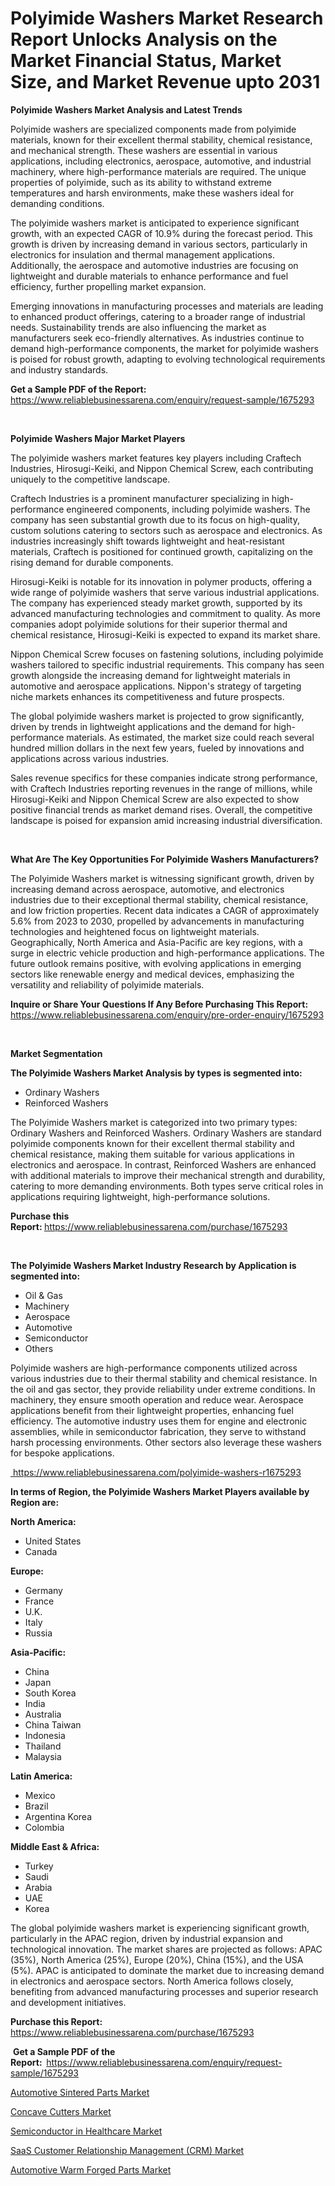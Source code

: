 <p><h1>Polyimide Washers Market Research Report Unlocks Analysis on the Market Financial Status, Market Size, and Market Revenue upto 2031</h1></p><p><strong>Polyimide Washers Market Analysis and Latest Trends</strong></p>
<p><p>Polyimide washers are specialized components made from polyimide materials, known for their excellent thermal stability, chemical resistance, and mechanical strength. These washers are essential in various applications, including electronics, aerospace, automotive, and industrial machinery, where high-performance materials are required. The unique properties of polyimide, such as its ability to withstand extreme temperatures and harsh environments, make these washers ideal for demanding conditions.</p><p>The polyimide washers market is anticipated to experience significant growth, with an expected CAGR of 10.9% during the forecast period. This growth is driven by increasing demand in various sectors, particularly in electronics for insulation and thermal management applications. Additionally, the aerospace and automotive industries are focusing on lightweight and durable materials to enhance performance and fuel efficiency, further propelling market expansion. </p><p>Emerging innovations in manufacturing processes and materials are leading to enhanced product offerings, catering to a broader range of industrial needs. Sustainability trends are also influencing the market as manufacturers seek eco-friendly alternatives. As industries continue to demand high-performance components, the market for polyimide washers is poised for robust growth, adapting to evolving technological requirements and industry standards.</p></p>
<p><strong>Get a Sample PDF of the Report:&nbsp;</strong> <a href="https://www.reliablebusinessarena.com/enquiry/request-sample/1675293?utm_campaign=1337&utm_medium=2&utm_source=Github&utm_content=ia&utm_term=10102024&utm_id=polyimide-washers">https://www.reliablebusinessarena.com/enquiry/request-sample/1675293</a></p>
<p>&nbsp;</p>
<p><strong>Polyimide Washers Major Market Players</strong></p>
<p><p>The polyimide washers market features key players including Craftech Industries, Hirosugi-Keiki, and Nippon Chemical Screw, each contributing uniquely to the competitive landscape. </p><p>Craftech Industries is a prominent manufacturer specializing in high-performance engineered components, including polyimide washers. The company has seen substantial growth due to its focus on high-quality, custom solutions catering to sectors such as aerospace and electronics. As industries increasingly shift towards lightweight and heat-resistant materials, Craftech is positioned for continued growth, capitalizing on the rising demand for durable components.</p><p>Hirosugi-Keiki is notable for its innovation in polymer products, offering a wide range of polyimide washers that serve various industrial applications. The company has experienced steady market growth, supported by its advanced manufacturing technologies and commitment to quality. As more companies adopt polyimide solutions for their superior thermal and chemical resistance, Hirosugi-Keiki is expected to expand its market share.</p><p>Nippon Chemical Screw focuses on fastening solutions, including polyimide washers tailored to specific industrial requirements. This company has seen growth alongside the increasing demand for lightweight materials in automotive and aerospace applications. Nippon's strategy of targeting niche markets enhances its competitiveness and future prospects.</p><p>The global polyimide washers market is projected to grow significantly, driven by trends in lightweight applications and the demand for high-performance materials. As estimated, the market size could reach several hundred million dollars in the next few years, fueled by innovations and applications across various industries.</p><p>Sales revenue specifics for these companies indicate strong performance, with Craftech Industries reporting revenues in the range of millions, while Hirosugi-Keiki and Nippon Chemical Screw are also expected to show positive financial trends as market demand rises. Overall, the competitive landscape is poised for expansion amid increasing industrial diversification.</p></p>
<p>&nbsp;</p>
<p><strong>What Are The Key Opportunities For Polyimide Washers Manufacturers?</strong></p>
<p><p>The Polyimide Washers market is witnessing significant growth, driven by increasing demand across aerospace, automotive, and electronics industries due to their exceptional thermal stability, chemical resistance, and low friction properties. Recent data indicates a CAGR of approximately 5.6% from 2023 to 2030, propelled by advancements in manufacturing technologies and heightened focus on lightweight materials. Geographically, North America and Asia-Pacific are key regions, with a surge in electric vehicle production and high-performance applications. The future outlook remains positive, with evolving applications in emerging sectors like renewable energy and medical devices, emphasizing the versatility and reliability of polyimide materials.</p></p>
<p><strong>Inquire or Share Your Questions If Any Before Purchasing This Report:</strong> <a href="https://www.reliablebusinessarena.com/enquiry/pre-order-enquiry/1675293?utm_campaign=1337&utm_medium=2&utm_source=Github&utm_content=ia&utm_term=10102024&utm_id=polyimide-washers">https://www.reliablebusinessarena.com/enquiry/pre-order-enquiry/1675293</a></p>
<p>&nbsp;</p>
<p><strong>Market Segmentation</strong></p>
<p><strong>The Polyimide Washers Market Analysis by types is segmented into:</strong></p>
<p><ul><li>Ordinary Washers</li><li>Reinforced Washers</li></ul></p>
<p><p>The Polyimide Washers market is categorized into two primary types: Ordinary Washers and Reinforced Washers. Ordinary Washers are standard polyimide components known for their excellent thermal stability and chemical resistance, making them suitable for various applications in electronics and aerospace. In contrast, Reinforced Washers are enhanced with additional materials to improve their mechanical strength and durability, catering to more demanding environments. Both types serve critical roles in applications requiring lightweight, high-performance solutions.</p></p>
<p><strong>Purchase this Report:&nbsp;</strong><a href="https://www.reliablebusinessarena.com/purchase/1675293?utm_campaign=1337&utm_medium=2&utm_source=Github&utm_content=ia&utm_term=10102024&utm_id=polyimide-washers">https://www.reliablebusinessarena.com/purchase/1675293</a></p>
<p>&nbsp;</p>
<p><strong>The Polyimide Washers Market Industry Research by Application is segmented into:</strong></p>
<p><ul><li>Oil & Gas</li><li>Machinery</li><li>Aerospace</li><li>Automotive</li><li>Semiconductor</li><li>Others</li></ul></p>
<p><p>Polyimide washers are high-performance components utilized across various industries due to their thermal stability and chemical resistance. In the oil and gas sector, they provide reliability under extreme conditions. In machinery, they ensure smooth operation and reduce wear. Aerospace applications benefit from their lightweight properties, enhancing fuel efficiency. The automotive industry uses them for engine and electronic assemblies, while in semiconductor fabrication, they serve to withstand harsh processing environments. Other sectors also leverage these washers for bespoke applications.</p></p>
<p><a href="https://www.reliablebusinessarena.com/polyimide-washers-r1675293?utm_campaign=1337&utm_medium=2&utm_source=Github&utm_content=ia&utm_term=10102024&utm_id=polyimide-washers">&nbsp;https://www.reliablebusinessarena.com/polyimide-washers-r1675293</a></p>
<p><strong>In terms of Region, the Polyimide Washers Market Players available by Region are:</strong></p>
<p>
    <p> <strong> North America: </strong>
        <ul>
            <li>United States</li>
            <li>Canada</li>
        </ul>
        </p> 
    <p> <strong> Europe: </strong>
        <ul>
            <li>Germany</li>
            <li>France</li>
            <li>U.K.</li>
            <li>Italy</li>
            <li>Russia</li>
        </ul>
        </p> 
    <p> <strong> Asia-Pacific: </strong>
        <ul>
            <li>China</li>
            <li>Japan</li>
            <li>South Korea</li>
            <li>India</li>
            <li>Australia</li>
            <li>China Taiwan</li>
            <li>Indonesia</li>
            <li>Thailand</li>
            <li>Malaysia</li>
        </ul>
        </p> 
    <p> <strong> Latin America: </strong>
        <ul>
            <li>Mexico</li>
            <li>Brazil</li>
            <li>Argentina Korea</li>
            <li>Colombia</li>
        </ul>
        </p> 
    <p> <strong> Middle East & Africa: </strong>
        <ul>
            <li>Turkey</li>
            <li>Saudi</li>
            <li>Arabia</li>
            <li>UAE</li>
            <li>Korea</li>
        </ul>
    </p>
    </p>
<p><p>The global polyimide washers market is experiencing significant growth, particularly in the APAC region, driven by industrial expansion and technological innovation. The market shares are projected as follows: APAC (35%), North America (25%), Europe (20%), China (15%), and the USA (5%). APAC is anticipated to dominate the market due to increasing demand in electronics and aerospace sectors. North America follows closely, benefiting from advanced manufacturing processes and superior research and development initiatives.</p></p>
<p><strong>Purchase this Report: </strong><a href="https://www.reliablebusinessarena.com/purchase/1675293?utm_campaign=1337&utm_medium=2&utm_source=Github&utm_content=ia&utm_term=10102024&utm_id=polyimide-washers">https://www.reliablebusinessarena.com/purchase/1675293</a></p>
<p>&nbsp;<strong>Get a Sample PDF of the Report:&nbsp;&nbsp;</strong><a href="https://www.reliablebusinessarena.com/enquiry/request-sample/1675293?utm_campaign=1337&utm_medium=2&utm_source=Github&utm_content=ia&utm_term=10102024&utm_id=polyimide-washers">https://www.reliablebusinessarena.com/enquiry/request-sample/1675293</a></p>
<p><strong></strong></p>
<p><p><a href="https://www.linkedin.com/pulse/automotive-sintered-parts-market-size-share-growth-analysis-ryuue?utm_campaign=1337&utm_medium=2&utm_source=Github&utm_content=ia&utm_term=10102024&utm_id=polyimide-washers">Automotive Sintered Parts Market</a></p><p><a href="https://github.com/Krish2023na/Market-Research-Report-List-6/blob/main/concave-cutters-market.md?utm_campaign=1337&utm_medium=2&utm_source=Github&utm_content=ia&utm_term=10102024&utm_id=polyimide-washers">Concave Cutters Market</a></p><p><a href="https://www.linkedin.com/pulse/semiconductor-healthcare-market-analysis-product-segmentation-tbcye?utm_campaign=1337&utm_medium=2&utm_source=Github&utm_content=ia&utm_term=10102024&utm_id=polyimide-washers">Semiconductor in Healthcare Market</a></p><p><a href="https://www.linkedin.com/pulse/saas-customer-relationship-management-crm-market-share-size-juwnf?utm_campaign=1337&utm_medium=2&utm_source=Github&utm_content=ia&utm_term=10102024&utm_id=polyimide-washers">SaaS Customer Relationship Management (CRM) Market</a></p><p><a href="https://www.linkedin.com/pulse/automotive-warm-forged-parts-market-matrix-applications-ec8he?utm_campaign=1337&utm_medium=2&utm_source=Github&utm_content=ia&utm_term=10102024&utm_id=polyimide-washers">Automotive Warm Forged Parts Market</a></p></p>